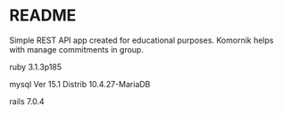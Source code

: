 # README

Simple REST API app created for educational purposes. Komornik helps with manage commitments in group.

ruby 3.1.3p185

mysql Ver 15.1 Distrib 10.4.27-MariaDB

rails 7.0.4

